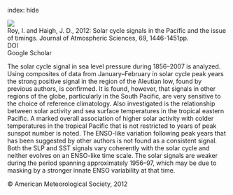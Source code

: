 index: hide

<div class="Citation">
    <div class="Citation-thumb CitationThumb-linked"  data-href="https://doi.org/10.1175/jas-d-11-0277.1">
      <img src="https://static.claimspace.cloud/climate-study-static/refs/thumbs/10/Roy_and_Haigh_2012-thumb.png" />
    </div>

  <div class="Citation-body">
    <div class="Citation-text">Roy, I. and Haigh, J. D., 2012: Solar cycle signals in the Pacific and the issue of timings. <span class="Article-journal">Journal of Atmospheric Sciences, </span><span class="Article-volume">69, </span>1446-1451pp.</div>
    <div class="Citation-links">
      <div class="CitationLink" data-href="https://doi.org/10.1175/jas-d-11-0277.1">
        <div class="CitationLink-icon CitationLink-Doi"></div>
        <div class="CitationLink-text">DOI</div>
      </div>
      <div class="CitationLink" data-href="https://scholar.google.com/scholar?q=10.1175/jas-d-11-0277.1">
        <div class="CitationLink-icon CitationLink-Scholar"></div>
        <div class="CitationLink-text">Google Scholar</div>
      </div>
    </div>
  </div>
</div>

The solar cycle signal in sea level pressure during 1856–2007 is analyzed. Using composites of data from January–February in solar cycle peak years the strong positive signal in the region of the Aleutian low, found by previous authors, is confirmed. It is found, however, that signals in other regions of the globe, particularly in the South Pacific, are very sensitive to the choice of reference climatology. Also investigated is the relationship between solar activity and sea surface temperatures in the tropical eastern Pacific. A marked overall association of higher solar activity with colder temperatures in the tropical Pacific that is not restricted to years of peak sunspot number is noted. The ENSO-like variation following peak years that has been suggested by other authors is not found as a consistent signal. Both the SLP and SST signals vary coherently with the solar cycle and neither evolves on an ENSO-like time scale. The solar signals are weaker during the period spanning approximately 1956–97, which may be due to masking by a stronger innate ENSO variability at that time.

<div class="Citation-copy">
&copy; American Meteorological Society, 2012
</div>